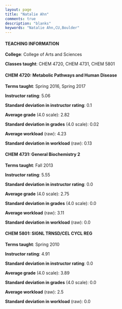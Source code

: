 ```yaml
---
layout: page
title: "Natalie Ahn" 
comments: true
description: "blanks"
keywords: "Natalie Ahn,CU,Boulder"
---
```

<head>
<script src="https://ajax.googleapis.com/ajax/libs/jquery/2.1.3/jquery.min.js"></script>
<script src="https://dl.dropboxusercontent.com/s/pc42nxpaw1ea4o9/highcharts.js?dl=0"></script>
<!-- <script src="../assets/js/highcharts.js"></script> -->
<style type="text/css">@font-face {
	font-family: "Bebas Neue";
	src: url(https://www.filehosting.org/file/details/544349/BebasNeue Regular.otf) format("opentype");
	}
	h1.Bebas { 
		font-family: "Bebas Neue", Verdana, Tahoma;
	}
</style>
</head>
	   
#### TEACHING INFORMATION

**College**: College of Arts and Sciences

**Classes taught**: CHEM 4720, CHEM 4731, CHEM 5801

#### CHEM 4720: Metabolic Pathways and Human Disease

**Terms taught**: Spring 2016, Spring 2017

**Instructor rating**: 5.06

**Standard deviation in instructor rating**: 0.1

**Average grade** (4.0 scale): 2.82

**Standard deviation in grades** (4.0 scale): 0.02

**Average workload** (raw): 4.23

**Standard deviation in workload** (raw): 0.13

#### CHEM 4731: General Biochemistry 2

**Terms taught**: Fall 2013

**Instructor rating**: 5.55

**Standard deviation in instructor rating**: 0.0

**Average grade** (4.0 scale): 2.75

**Standard deviation in grades** (4.0 scale): 0.0

**Average workload** (raw): 3.11

**Standard deviation in workload** (raw): 0.0

#### CHEM 5801: SIGNL TRNSD/CEL CYCL REG

**Terms taught**: Spring 2010

**Instructor rating**: 4.91

**Standard deviation in instructor rating**: 0.0

**Average grade** (4.0 scale): 3.89

**Standard deviation in grades** (4.0 scale): 0.0

**Average workload** (raw): 2.5

**Standard deviation in workload** (raw): 0.0

